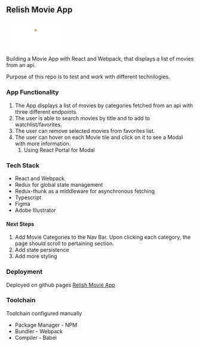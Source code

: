 ## Relish Movie App
<!-- ![this is an image](public/assets/logo_gold.png#gh-dark-mode-only) -->
<img src="public/assets/logo_gold.png#gh-dark-mode-only" style=" width:30%; height:auto ">

Building a Movie App with React and Webpack, that displays a list of movies from an api.

Purpose of this repo is to test and work with different technilogies.

### App Functionality
1. The App displays a list of movies by categories fetched from an api with three different endpoints.
2. The user is able to search movies by title and to add to watchlist/favorites. 
3. The user can remove selected movies from favorites list.
4. The user can hover on each Movie tile and click on it to see a Modal with more information. 
    1. Using React Portal for Modal

### Tech Stack
* React and Webpack
* Redux for global state management
* Redux-thunk as a middleware for asynchronous fetching
* Typescript 
* Figma
* Adobe Illustrator

#### Next Steps
1. Add Movie Categories to the Nav Bar. Upon clicking each category, the page should scroll to pertaining section.
2. Add state persistence 
3. Add more styling

### Deployment

Deployed on github pages
[Relish Movie App](https://gentjanad.github.io/Movie-Review/)

### Toolchain
Toolchain configured manually

* Package Manager - NPM
* Bundler - Webpack
* Compiler - Babel


